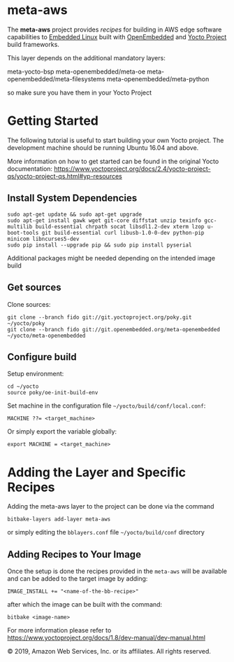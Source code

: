 # meta-aws

The **meta-aws** project provides *recipes* for building in AWS edge software capabilities to [Embedded Linux](https://elinux.org) built with [OpenEmbedded](https://www.openembedded.org) and [Yocto Project](https://www.yoctoproject.org/) build frameworks.

This layer depends on the additional mandatory layers:

 meta-yocto-bsp
 meta-openembedded/meta-oe
 meta-openembedded/meta-filesystems
 meta-openembedded/meta-python

so make sure you have them in your Yocto Project

# Getting Started

The following tutorial is useful to start building your own Yocto project. The development machine should be running Ubuntu 16.04 and above.

More information on how to get started can be found in the original Yocto documentation: https://www.yoctoproject.org/docs/2.4/yocto-project-qs/yocto-project-qs.html#yp-resources

## Install System Dependencies

    sudo apt-get update && sudo apt-get upgrade
    sudo apt-get install gawk wget git-core diffstat unzip texinfo gcc-multilib build-essential chrpath socat libsdl1.2-dev xterm lzop u-boot-tools git build-essential curl libusb-1.0-0-dev python-pip minicom libncurses5-dev
    sudo pip install --upgrade pip && sudo pip install pyserial

Additional packages might be needed depending on the intended image build

## Get sources

Clone sources:

    git clone --branch fido git://git.yoctoproject.org/poky.git ~/yocto/poky
    git clone --branch fido git://git.openembedded.org/meta-openembedded ~/yocto/meta-openembedded

## Configure build

Setup environment:

    cd ~/yocto
    source poky/oe-init-build-env

Set machine in the configuration file `~/yocto/build/conf/local.conf`:

    MACHINE ??= <target_machine>

Or simply export the variable globally:

    export MACHINE = <target_machine>

# Adding the Layer and Specific Recipes

Adding the meta-aws layer to the project can be done via the command

    bitbake-layers add-layer meta-aws

or simply editing the `bblayers.conf` file `~/yocto/build/conf` directory

## Adding Recipes to Your Image

Once the setup is done the recipes provided in the `meta-aws` will be available and can be added to the target image by adding:

    IMAGE_INSTALL += "<name-of-the-bb-recipe>"

after which the image can be built with the command:

    bitbake <image-name>

For more information please refer to https://www.yoctoproject.org/docs/1.8/dev-manual/dev-manual.html


© 2019, Amazon Web Services, Inc. or its affiliates. All rights reserved.
